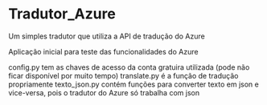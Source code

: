 # Tradutor_Azure
Um simples tradutor que utiliza a API de tradução do Azure

Aplicação inicial para teste das funcionalidades do Azure

config.py tem as chaves de acesso da conta gratuira utilizada (pode não ficar disponível por muito tempo)
translate.py é a função de tradução propriamente
texto_json.py contém funções para converter texto em json e vice-versa, pois o tradutor do Azure só trabalha com json
